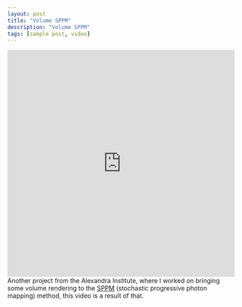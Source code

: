 ```yaml
---
layout: post
title: "Volume SPPM"
description: "Volume SPPM"
tags: [sample post, video]
---
```


<iframe src="http://player.vimeo.com/video/30727270?title=0&amp;byline=0&amp;portrait=0" width="512" height="512" frameborder="0" webkitAllowFullScreen allowFullScreen></iframe>
Another project from the Alexandra Institute, where I worked on bringing some volume rendering to the <a href="http://graphics.ucsd.edu/~toshiya/sppm.pdf">SPPM</a> (stochastic progressive photon mapping) method, this video is a result of that.